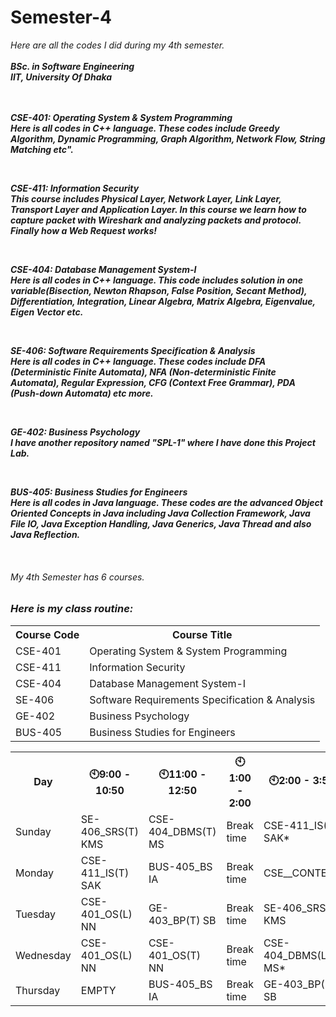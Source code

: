 # Semester-4
<i>Here are all the codes I did during my 4th semester.<i><br><br>
<b>BSc. in Software Engineering</b><br>
<b>IIT, University Of Dhaka<b>
<br>
<br>
<br>

<p>
  <b>CSE-401: Operating System & System Programming </b><br>
  Here is all codes in C++ language. These codes include Greedy Algorithm, Dynamic Programming, Graph Algorithm, Network Flow, String Matching etc".
</p>  

<br>
<p>
  <b>CSE-411: Information Security </b><br>
  This course includes Physical Layer, Network Layer, Link Layer, Transport Layer and Application Layer. In this course we learn how to capture packet with Wireshark and analyzing packets and protocol. Finally  how a Web Request works!
</p>  

<br>

<p>
  <b>CSE-404: Database Management System-I </b><br>
  Here is all codes in C++ language. This code includes solution in one variable(Bisection, Newton Rhapson, False Position, Secant Method), Differentiation, Integration, Linear Algebra, Matrix Algebra, Eigenvalue, Eigen Vector etc. 
</p>

<br> 

<p>
  <b>SE-406: Software Requirements Specification & Analysis </b><br>
  Here is all codes in C++ language. These codes include DFA (Deterministic Finite Automata), NFA (Non-deterministic Finite Automata), Regular Expression, CFG (Context Free Grammar), PDA (Push-down Automata) etc more.
</p>  

<br> 

<p>
  <b>GE-402: Business Psychology </b><br>
  I have another repository named "SPL-1" where I have done this Project Lab. 
</p>  

<br>

<p>
  <b>BUS-405: Business Studies for Engineers </b><br>
  Here is all codes in Java language. These codes are the advanced Object Oriented Concepts in Java including Java Collection Framework, Java File IO, Java Exception Handling, Java Generics, Java Thread and also Java Reflection.
</p>  

<br>

<p>
<h6>My 4th Semester has 6 courses.</h6>
</p>
<table>
  <tr>
    <th>Course Code</th>
    <th>Course Title</th>
  </tr>
  <tr>
    <td>CSE-401</td>
    <td>Operating System & System Programming</td>
  </tr>
  <tr>
    <td>CSE-411</td>
    <td>Information Security </td>
  </tr>
  <tr>
    <td>CSE-404</td>
    <td>Database Management System-I</td>
  </tr>
  <tr>
    <td>SE-406</td>
    <td>Software Requirements Specification & Analysis</td>
  </tr>
  <tr>
    <td>GE-402</td>
    <td>Business Psychology</td>
  </tr>
  <tr>
    <td>BUS-405</td>
    <td>Business Studies for Engineers</td>
  </tr>


 
  
### Here is my class routine: 
  <table>
  <tr>
    <th>Day</th>
    <th>🕙9:00 - 10:50</th>
    <th>🕙11:00 - 12:50</th>
    <th>🕙1:00 - 2:00</th>
    <th>🕙2:00 - 3:50</th>
  </tr>
  <tr>
    <td>Sunday</td>
    <td>SE-406_SRS(T) KMS</td>
    <td>CSE-404_DBMS(T) MS</td>
    <td>Break time</td>
    <td>CSE-411_IS(L) SAK*</td>
  </tr>
  <tr>
    <td>Monday</td>
    <td>CSE-411_IS(T) SAK</td>
    <td>BUS-405_BS IA</td>
    <td>Break time</td>
    <td>CSE__CONTEST</td>
  </tr>
  <tr>
    <td>Tuesday</td>
    <td>CSE-401_OS(L) NN</td>
    <td>GE-403_BP(T) SB</td>
    <td>Break time</td>
    <td>SE-406_SRS(L) KMS</td>
  </tr>
  <tr>
    <td>Wednesday</td>
    <td>CSE-401_OS(L) NN</td>
    <td>CSE-401_OS(T) NN</td>
    <td>Break time</td>
    <td>CSE-404_DBMS(L) MS*</td>
  </tr>
  <tr>
    <td>Thursday</td>
    <td>EMPTY</td>
    <td>BUS-405_BS IA</td>
    <td>Break time</td>
    <td>GE-403_BP(L) SB</td>
  </tr>
  
